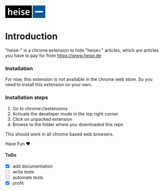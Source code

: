 ![heise minus](https://raw.githubusercontent.com/dasistdaniel/heiseminus/main/heiseminusIcon.png)
# Introduction
"heise-" is a chrome extension to hide "heise+" articles,
which are articles you have to pay for from https://www.heise.de

### Installation
For now, this extension is not available in the chrome web
store. So you need to install this extension on your own. 

### Installation steps
1. Go to chrome://extensions
2. Activate the developer mode in the top right corner
3. Click on unpacked extension
4. Browse to the folder where you downloaded this repo

This should work in all chrome based web browsers.

Have Fun ❤

#### ToDo
- [x] add documentation
- [ ] write tests
- [ ] automate tests
- [x] profit

